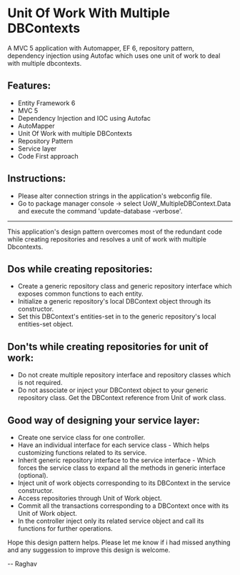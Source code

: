 Unit Of Work With Multiple DBContexts
===============================

A MVC 5 application with Automapper, EF 6, repository pattern, dependency injection using Autofac which uses one unit of work to deal with multiple dbcontexts.

Features:
-------------
- Entity Framework 6
- MVC 5
- Dependency Injection and IOC using Autofac
- AutoMapper
- Unit Of Work with multiple DBContexts
- Repository Pattern
- Service layer
- Code First approach

Instructions:
-----------------
- Please alter connection strings in the application's webconfig file.
- Go to package manager console -> select UoW_MultipleDBContext.Data and execute the command 'update-database -verbose'.

-------------------------------------------

This application's design pattern overcomes most of the redundant code while creating repositories and resolves a unit of work with multiple Dbcontexts.

Dos while creating repositories:
-------------------------------------------
- Create a generic repository class and generic repository interface which exposes common functions to each entity.
- Initialize a generic repository's local DBContext object through its constructor.
- Set this DBContext's entities-set in to the generic repository's local entities-set object.

Don'ts while creating repositories for unit of work:
-------------------------------------------------------------------
- Do not create multiple repository interface and repository classes which is not required.
- Do not associate or inject your DBContext object to your generic repository class. Get the DBContext reference from Unit of work class.

Good way of designing your service layer:
--------------------------------------------------------
- Create one service class for one controller.
- Have an individual interface for each service class - Which helps customizing functions related to its service.
- Inherit generic repository interface to the service interface - Which forces the service class to expand all the methods in generic interface (optional).
- Inject unit of work objects corresponding to its DBContext in the service constructor.
- Access repositories through Unit of Work object.
- Commit all the transactions corresponding to a DBContext once with its Unit of Work object.
- In the controller inject only its related service object and call its functions for further operations.


Hope this design pattern helps. Please let me know if i had missed anything and any suggession to improve this design is welcome.

-- Raghav
